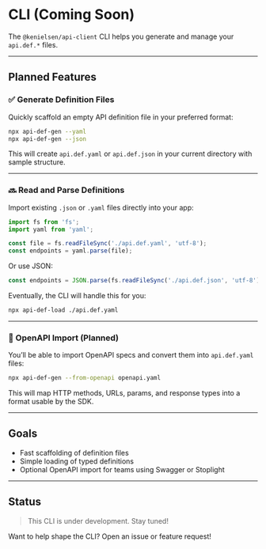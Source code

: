 # CLI (Coming Soon)

The `@kenielsen/api-client` CLI helps you generate and manage your `api.def.*` files.

---

## Planned Features

### ✅ Generate Definition Files
Quickly scaffold an empty API definition file in your preferred format:

```bash
npx api-def-gen --yaml
npx api-def-gen --json
```

This will create `api.def.yaml` or `api.def.json` in your current directory with sample structure.

---

### 🔜 Read and Parse Definitions
Import existing `.json` or `.yaml` files directly into your app:
```ts
import fs from 'fs';
import yaml from 'yaml';

const file = fs.readFileSync('./api.def.yaml', 'utf-8');
const endpoints = yaml.parse(file);
```
Or use JSON:
```ts
const endpoints = JSON.parse(fs.readFileSync('./api.def.json', 'utf-8'));
```

Eventually, the CLI will handle this for you:
```bash
npx api-def-load ./api.def.yaml
```

---

### 🧭 OpenAPI Import (Planned)
You’ll be able to import OpenAPI specs and convert them into `api.def.yaml` files:
```bash
npx api-def-gen --from-openapi openapi.yaml
```
This will map HTTP methods, URLs, params, and response types into a format usable by the SDK.

---

## Goals
- Fast scaffolding of definition files
- Simple loading of typed definitions
- Optional OpenAPI import for teams using Swagger or Stoplight

---

## Status
> This CLI is under development. Stay tuned!

Want to help shape the CLI? Open an issue or feature request!

